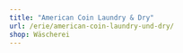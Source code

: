 ```yaml
---
title: "American Coin Laundry & Dry"
url: /erie/american-coin-laundry-und-dry/
shop: Wäscherei
---
```

